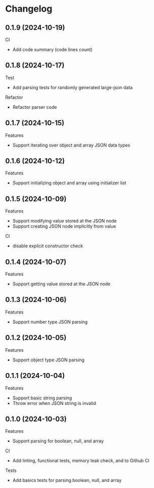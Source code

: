 # Changelog

## 0.1.9 (2024-10-19)

CI
- Add code summary (code lines count)

## 0.1.8 (2024-10-17)

Test
- Add parsing tests for randomly generated large-json data

Refactor
- Refactor parser code

## 0.1.7 (2024-10-15)

Features
- Support iterating over object and array JSON data types

## 0.1.6 (2024-10-12)

Features
- Support initializing object and array using initializer list

## 0.1.5 (2024-10-09)

Features
- Support modifying value stored at the JSON node
- Support creating JSON node implicitly from value

CI
- disable explicit constructor check

## 0.1.4 (2024-10-07)

Features
- Support getting value stored at the JSON node

## 0.1.3 (2024-10-06)

Features
- Support number type JSON parsing

## 0.1.2 (2024-10-05)

Features
- Support object type JSON parsing

## 0.1.1 (2024-10-04)

Features
- Support basic string parsing
- Throw error when JSON string is invalid

## 0.1.0 (2024-10-03)

Features
- Support parsing for boolean, null, and array

CI
- Add linting, functional tests, memory leak check, and to Github CI

Tests
- Add basics tests for parsing boolean, null, and array
